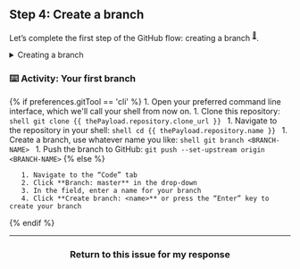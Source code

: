 ## Step 4: Create a branch

Let’s complete the first step of the GitHub flow: creating a branch <sup>[:book:](https://help.github.com/articles/github-glossary/#branch)</sup>.

<details><summary>Creating a branch</summary>

## Creating a branch

:tv: [Video: Branches](https://www.youtube.com/watch?v=xgQmu81G1yY)

You just learned how to create a branch—the first step in the GitHub flow.

Branches are an important part of the GitHub flow because they allow us to separate our work from the `master` branch. In other words, everyone's work is safe while you contribute.

### Tips for using branches

A single project can have hundreds of branches, each suggesting a new change to the `master` branch.

The best way to keep branches organized with a team is to keep them concise and short-lived. In other words, a single branch should represent a single new feature or bug fix. This reduces confusion among contributors when branches are only active for a few days before they’re merged <sup>[definition](https://help.github.com/articles/github-glossary/#merge)</sup> into the `master` branch.

<hr>
</details>

### :keyboard: Activity: Your first branch

{% if preferences.gitTool == 'cli' %}
       1. Open your preferred command line interface, which we'll call your shell from now on.
       1. Clone this repository:
              ```shell
              git clone {{ thePayload.repository.clone_url }}
              ```
       1. Navigate to the repository in your shell:
              ```shell
              cd {{ thePayload.repository.name }}
              ```
       1. Create a branch, use whatever name you like:
              ```shell
              git branch <BRANCH-NAME>
              ```
       1. Push the branch to GitHub:
              ```
              git push --set-upstream origin <BRANCH-NAME>
              ```
{% else %}

       1. Navigate to the “Code” tab
       2. Click **Branch: master** in the drop-down
       3. In the field, enter a name for your branch
       4. Click **Create branch: <name>** or press the “Enter” key to create your branch

{% endif %}
<hr>
<h3 align="center">Return to this issue for my response</h3>
